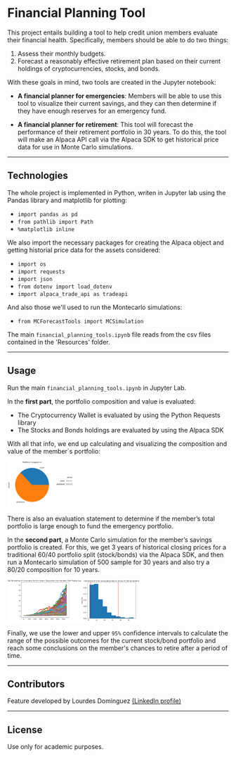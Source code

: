 # Financial Planning Tool

This project entails building a tool to help credit union members evaluate their financial health. Specifically, members should be able to do two things:

1. Assess their monthly budgets. 
2. Forecast a reasonably effective retirement plan based on their current holdings of cryptocurrencies, stocks, and bonds. 

With these goals in mind, two tools are created in the Jupyter notebook:

* **A financial planner for emergencies**: Members will be able to use this tool to visualize their current savings, and they can then determine if they have enough reserves for an emergency fund.

* **A financial planner for retirement**: This tool will forecast the performance of their retirement portfolio in 30 years. To do this, the tool will make an Alpaca API call via the Alpaca SDK to get historical price data for use in Monte Carlo simulations.

---

## Technologies

The whole project is implemented in Python, writen in Jupyter lab using the Pandas library and matplotlib for plotting: 

* ```import pandas as pd```
* ```from pathlib import Path```
* ```%matplotlib inline```

We also import the necessary packages for creating the Alpaca object and getting historial price data for the assets considered:

* ```import os```
* ```import requests```
* ```import json```
* ```from dotenv import load_dotenv```
* ```import alpaca_trade_api as tradeapi```

And also those we'll used to run the Montecarlo simulations:

* ```from MCForecastTools import MCSimulation```

The main ```financial_planning_tools.ipynb``` file reads from the csv files contained in the 'Resources' folder.

---

## Usage

Run the main ```financial_planning_tools.ipynb``` in Jupyter Lab. 

In the **first part**, the portfolio composition and value is evaluated:

* The Cryptocurrency Wallet is evaluated by using the Python Requests library
* The Stocks and Bonds holdings are evaluated by using the Alpaca SDK

With all that info, we end up calculating and visualizing the composition and value of the member´s portfolio:

<img src="Images/portfolio_composition.png" height=30% width=30%>

There is also an evaluation statement to determine if the member’s total portfolio is large enough to fund the emergency portfolio.

In the **second part**, a Monte Carlo simulation for the member’s savings portfolio is created. For this, we get 3 years of historical closing prices for a traditional 60/40 portfolio split (stock/bonds) via the Alpaca SDK, and then run a Montecarlo simulation of 500 sample for 30 years and also try a 80/20 composition for 10 years. 

<img src="Images/montecarlo_results.png" height=60% width=60%>

Finally, we use the lower and upper `95%` confidence intervals to calculate the range of the possible outcomes for the current stock/bond portfolio and reach some conclusions on the member's chances to retire after a period of time.

---

## Contributors

Feature developed by Lourdes Dominguez [(LinkedIn profile)](https://www.linkedin.com/in/lourdes-dominguez-bengoa-12333044/)

---

## License

Use only for academic purposes.